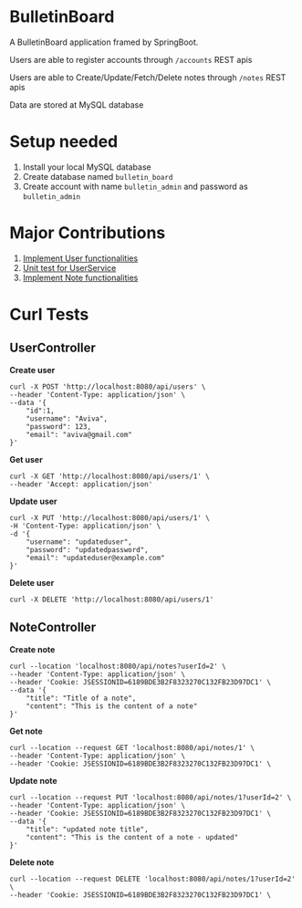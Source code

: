 # BulletinBoard

A BulletinBoard application framed by SpringBoot.

Users are able to register accounts through `/accounts` REST apis

Users are able to Create/Update/Fetch/Delete notes through `/notes` REST apis

Data are stored at MySQL database

# Setup needed
1. Install your local MySQL database
2. Create database named `bulletin_board`
3. Create account with name `bulletin_admin` and password as `bulletin_admin`

# Major Contributions
1. [Implement User functionalities](https://github.com/JialinShi/bulletin-board/pull/1)
2. [Unit test for UserService](https://github.com/JialinShi/bulletin-board/pull/3)
3. [Implement Note functionalities](https://github.com/JialinShi/bulletin-board/commit/d521ddce912af857d0d89c111cd7fb7698d86f00)

# Curl Tests

## UserController

**Create user**
```
curl -X POST 'http://localhost:8080/api/users' \
--header 'Content-Type: application/json' \
--data '{
    "id":1,
    "username": "Aviva",
    "password": 123,
    "email": "aviva@gmail.com"
}'
```

**Get user**
```
curl -X GET 'http://localhost:8080/api/users/1' \
--header 'Accept: application/json'
```

**Update user**
```
curl -X PUT 'http://localhost:8080/api/users/1' \
-H 'Content-Type: application/json' \
-d '{
    "username": "updateduser",
    "password": "updatedpassword",
    "email": "updateduser@example.com"
}'

```
**Delete user**
```
curl -X DELETE 'http://localhost:8080/api/users/1'
```

## NoteController

**Create note**
```
curl --location 'localhost:8080/api/notes?userId=2' \
--header 'Content-Type: application/json' \
--header 'Cookie: JSESSIONID=6189BDE3B2F8323270C132FB23D97DC1' \
--data '{
    "title": "Title of a note",
    "content": "This is the content of a note"
}'
```

**Get note**
```
curl --location --request GET 'localhost:8080/api/notes/1' \
--header 'Content-Type: application/json' \
--header 'Cookie: JSESSIONID=6189BDE3B2F8323270C132FB23D97DC1' \
```

**Update note**
```
curl --location --request PUT 'localhost:8080/api/notes/1?userId=2' \
--header 'Content-Type: application/json' \
--header 'Cookie: JSESSIONID=6189BDE3B2F8323270C132FB23D97DC1' \
--data '{
    "title": "updated note title",
    "content": "This is the content of a note - updated"
}'
```

**Delete note**
```
curl --location --request DELETE 'localhost:8080/api/notes/1?userId=2' \
--header 'Cookie: JSESSIONID=6189BDE3B2F8323270C132FB23D97DC1' \
```
